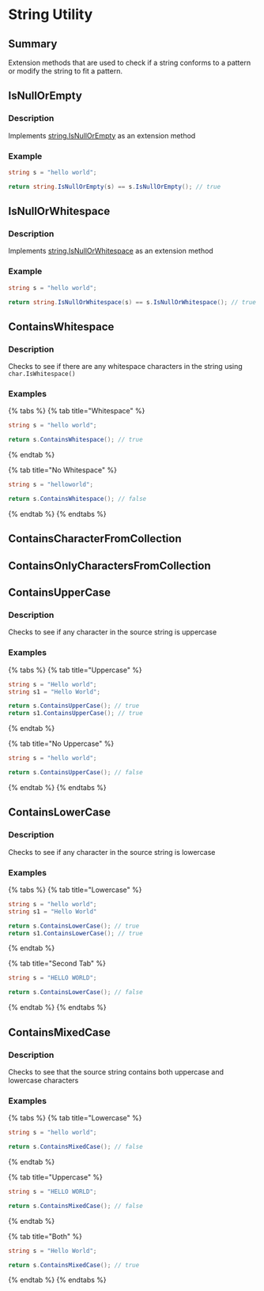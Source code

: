 # String Utility

## Summary

Extension methods that are used to check if a string conforms to a pattern or modify the string to fit a pattern.

## IsNullOrEmpty

### Description

Implements [string.IsNullOrEmpty](https://learn.microsoft.com/en-us/dotnet/api/system.string.isnullorempty?view=net-7.0) as an extension method

### Example

```csharp
string s = "hello world";

return string.IsNullOrEmpty(s) == s.IsNullOrEmpty(); // true
```

## IsNullOrWhitespace

### Description

Implements [string.IsNullOrWhitespace](https://learn.microsoft.com/en-us/dotnet/api/system.string.isnullorwhitespace?view=net-7.0) as an extension method

### Example

```csharp
string s = "hello world";

return string.IsNullOrWhitespace(s) == s.IsNullOrWhitespace(); // true
```

## ContainsWhitespace

### Description

Checks to see if there are any whitespace characters in the string using `char.IsWhitespace()`

### Examples

{% tabs %}
{% tab title="Whitespace" %}
```csharp
string s = "hello world";

return s.ContainsWhitespace(); // true
```
{% endtab %}

{% tab title="No Whitespace" %}
```csharp
string s = "helloworld";

return s.ContainsWhitespace(); // false
```
{% endtab %}
{% endtabs %}

## ContainsCharacterFromCollection

## ContainsOnlyCharactersFromCollection

## ContainsUpperCase

### Description

Checks to see if any character in the source string is uppercase

### Examples

{% tabs %}
{% tab title="Uppercase" %}
```csharp
string s = "Hello world";
string s1 = "Hello World";

return s.ContainsUpperCase(); // true
return s1.ContainsUpperCase(); // true
```
{% endtab %}

{% tab title="No Uppercase" %}
```csharp
string s = "hello world";

return s.ContainsUpperCase(); // false
```
{% endtab %}
{% endtabs %}

## ContainsLowerCase

### Description

Checks to see if any character in the source string is lowercase

### Examples

{% tabs %}
{% tab title="Lowercase" %}
```csharp
string s = "hello world";
string s1 = "Hello World"

return s.ContainsLowerCase(); // true
return s1.ContainsLowerCase(); // true
```
{% endtab %}

{% tab title="Second Tab" %}
```csharp
string s = "HELLO WORLD";

return s.ContainsLowerCase(); // false
```
{% endtab %}
{% endtabs %}

## ContainsMixedCase

### Description

Checks to see that the source string contains both uppercase and lowercase characters

### Examples

{% tabs %}
{% tab title="Lowercase" %}
```csharp
string s = "hello world";

return s.ContainsMixedCase(); // false
```
{% endtab %}

{% tab title="Uppercase" %}
```csharp
string s = "HELLO WORLD";

return s.ContainsMixedCase(); // false
```
{% endtab %}

{% tab title="Both" %}
```csharp
string s = "Hello World";

return s.ContainsMixedCase(); // true
```
{% endtab %}
{% endtabs %}
